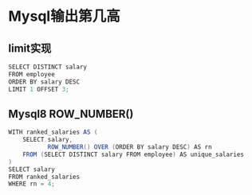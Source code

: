 # Mysql输出第几高

## limit实现

~~~java
SELECT DISTINCT salary
FROM employee
ORDER BY salary DESC
LIMIT 1 OFFSET 3;
~~~

## Mysql8 ROW_NUMBER()

~~~java
WITH ranked_salaries AS (
    SELECT salary,
           ROW_NUMBER() OVER (ORDER BY salary DESC) AS rn
    FROM (SELECT DISTINCT salary FROM employee) AS unique_salaries
)
SELECT salary
FROM ranked_salaries
WHERE rn = 4;
~~~

